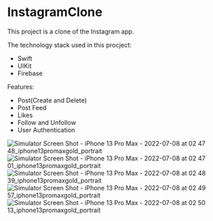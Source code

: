 # InstagramClone
This project is a clone of the Instagram app. <br />

The technology stack used in this procject: <br />

  - Swift
  - UIKit
  - Firebase
  

Features: <br />

  - Post(Create and Delete)
  - Post Feed
  - Likes
  - Follow and Unfollow
  - User Authentication

![Simulator Screen Shot - iPhone 13 Pro Max - 2022-07-08 at 02 47 48_iphone13promaxgold_portrait](https://user-images.githubusercontent.com/105413187/177951034-db6c28cd-2385-4ff2-9990-bbb3ed277f15.png)
![Simulator Screen Shot - iPhone 13 Pro Max - 2022-07-08 at 02 47 01_iphone13promaxgold_portrait](https://user-images.githubusercontent.com/105413187/177951084-06487d55-deab-4499-b9c4-09a683d37a01.png)
![Simulator Screen Shot - iPhone 13 Pro Max - 2022-07-08 at 02 48 39_iphone13promaxgold_portrait](https://user-images.githubusercontent.com/105413187/177951122-e086aebb-cd5c-4b82-987e-eaf92cdaa477.png)
![Simulator Screen Shot - iPhone 13 Pro Max - 2022-07-08 at 02 49 57_iphone13promaxgold_portrait](https://user-images.githubusercontent.com/105413187/177951167-8a518638-1a3e-416c-a2d2-41911b0dfbdd.png)
![Simulator Screen Shot - iPhone 13 Pro Max - 2022-07-08 at 02 50 13_iphone13promaxgold_portrait](https://user-images.githubusercontent.com/105413187/177951202-fe3cc62e-85c9-4873-b877-34865b0ccd24.png)
